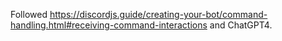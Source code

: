 Followed https://discordjs.guide/creating-your-bot/command-handling.html#receiving-command-interactions and ChatGPT4.
